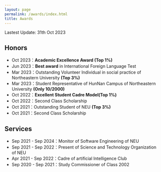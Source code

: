 ```yaml
---
layout: page
permalink: /awards/index.html
title: Awards
---
```


Lastest Update: 31th Oct 2023&nbsp; 



## Honors

- Oct 2023：**Academic Excellence Award (Top 1%)**
- Jun 2023：**Best award** in International Foreign Language Test
- Mar 2023：Outstanding Volunteer Individual in social practice of Northeastern University **(Top 3%)**
- Mar 2023：Student Representative of HunNan Campus of Northeastern University **(Only 10/2000)**
- Oct 2022：**Excellent Student Cadre Model(Top 1%)**
- Oct 2022：Second Class Scholarship
- Oct 2021：Outstanding Student of NEU **(Top 3%)**
- Oct 2021：Second Class Scholarship



## Services
- Sep 2021 - Sep 2024：Monitor of Software Engineering of NEU
- Sep 2021 - Sep 2022：Present of Science and Technology Organization of NEU
- Apr 2021 - Sep 2022：Cadre of artificial Intelligence Club 
- Sep 2020 - Sep 2021：Study Commissioner of Class 2002

<!-- ## Scholarships

- August 2023：**FEPG Scholarship** (about $1400)<br>One of the highest undergraduate awards at FZU.
- May 2023：**XiamenAir Scholarship** (about $600)<br>One of the highest undergraduate awards at FZU
- Oct 2023：Best Academic Performance of Maynooth (€100)
- Oct 2022：Best Student Project Award of Maynooth (€100)
- March 2023：Second Prize Scholarship of FZU ($1400)
- Sep 2022：First Prize Scholarship of FZU ($2100)
- March 2022：First Prize Scholarship of FZU ($2100)
- Sep 2021：Third Prize Scholarship of FZU ($700)
- March 2021：First Prize Scholarship of FZU ($2100)<br>Combined degree scholarship between FZU and Maynooth.<br> -->

<!-- ## Competitions

- Aug 2023：Second Prize in National Collegiate Internet of Things Technology and Application Competition
- Aug 2023：**<font color='red'>Best Technology Award</font>** in National Youth Science Innovation Project Competition
- Aug 2023：Second Prize in National College Digital Art&Design Awards (NCDA, provincial level)
- July 2023：Third Prize in Fujian College Student Computer Design Competition
- June 2023：**First Prize (Provincial championship)** in Fujian Youth Science Innovation Project Competition
- May 2023：**<font color='red'>Finalist Award</font>** in Mathematical Contest In Modeling (Top 1% of all 20508 paper)
- Dec 2022：First Prize (Provincial Level) in China Undergraduate Mathematical Contest in Modeling
- Oct 2022：Maynooth International Engineering College Best Student Project in Academic Year 2022
- Aug 2022： Third Prize in China National College Student Computer Design Competition
- June 2022：Second Prize in Fujian College Student Computer Design Competition
- June 2022：**Champion** of 100-meter Freestyle Swimming Competition of Fuzhou University
- June 2022：Third Prize in the 13th Nanwei Cup Mathematical Mathematical Contest in Modeling<br> -->